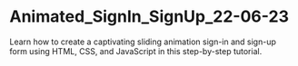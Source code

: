 # Animated_SignIn_SignUp_22-06-23
Learn how to create a captivating sliding animation sign-in and sign-up form using HTML, CSS, and JavaScript in this step-by-step tutorial.
